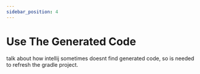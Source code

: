 ```yaml
---
sidebar_position: 4
---
```


# Use The Generated Code

talk about how intellij sometimes doesnt find generated code, so is needed to refresh the gradle project.